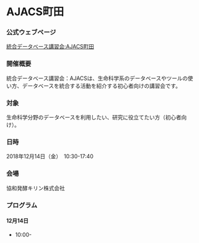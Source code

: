 # AJACS町田

### 公式ウェブページ
[統合データベース講習会:AJACS町田](https://events.biosciencedbc.jp/training/)  

### 開催概要
統合データベース講習会：AJACSは、生命科学系のデータベースやツールの使い方、データベースを統合する活動を紹介する初心者向けの講習会です。 



### 対象
生命科学分野のデータベースを利用したい、研究に役立てたい方（初心者向け）。  

### 日時
2018年12月14日（金）　10:30-17:40

### 会場
協和発酵キリン株式会社

### プログラム
#### 12月14日
- 10:00-
